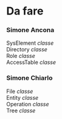 Da fare
=========

### Simone Ancona
SysElement  *classe*  
Directory   *classe*  
Role        *classe*  
AccessTable *classe*  

### Simone Chiarlo
File        *classe*  
Entity      *classe*  
Operation   *classe*  
Tree        *classe*  
